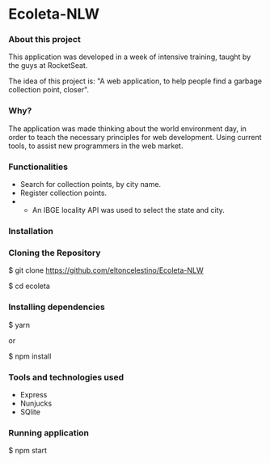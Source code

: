 # Ecoleta-NLW

### About this project
This application was developed in a week of intensive training, taught by the guys at RocketSeat.
 
The idea of this project is: "A web application, to help people find a garbage collection point, closer".

### Why?
The application was made thinking about the world environment day, in order to teach the necessary principles for web development. Using current tools, to assist new programmers in the web market.

### Functionalities
* Search for collection points, by city name.
* Register collection points.
* * An IBGE locality API was used to select the state and city.

### Installation

### Cloning the Repository
$ git clone https://github.com/eltoncelestino/Ecoleta-NLW

$ cd ecoleta

### Installing dependencies
$ yarn

or

$ npm install

### Tools and technologies used
* Express
* Nunjucks
* SQlite

### Running application
$ npm start
